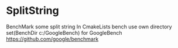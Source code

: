 # SplitString
BenchMark some split string
In CmakeLists bench use own directory set(BenchDir c:/GoogleBench)
for GoogleBench https://github.com/google/benchmark
